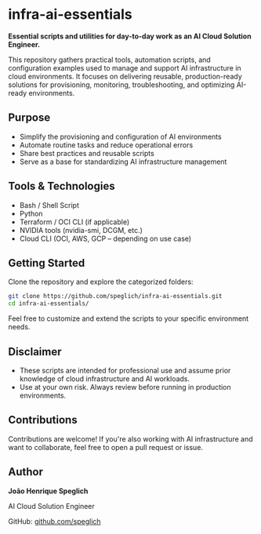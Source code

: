 # infra-ai-essentials

**Essential scripts and utilities for day-to-day work as an AI Cloud Solution Engineer.**

This repository gathers practical tools, automation scripts, and configuration examples used to manage and support AI infrastructure in cloud environments. It focuses on delivering reusable, production-ready solutions for provisioning, monitoring, troubleshooting, and optimizing AI-ready environments.

## Purpose

* Simplify the provisioning and configuration of AI environments
* Automate routine tasks and reduce operational errors
* Share best practices and reusable scripts
* Serve as a base for standardizing AI infrastructure management

## Tools & Technologies

* Bash / Shell Script
* Python
* Terraform / OCI CLI (if applicable)
* NVIDIA tools (nvidia-smi, DCGM, etc.)
* Cloud CLI (OCI, AWS, GCP – depending on use case)

## Getting Started

Clone the repository and explore the categorized folders:

```bash
git clone https://github.com/speglich/infra-ai-essentials.git
cd infra-ai-essentials/
```

Feel free to customize and extend the scripts to your specific environment needs.

## Disclaimer

* These scripts are intended for professional use and assume prior knowledge of cloud infrastructure and AI workloads.
* Use at your own risk. Always review before running in production environments.

## Contributions

Contributions are welcome! If you're also working with AI infrastructure and want to collaborate, feel free to open a pull request or issue.


## Author

**João Henrique Speglich**

AI Cloud Solution Engineer

GitHub: [github.com/speglich](https://github.com/speglich)
